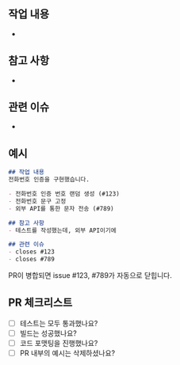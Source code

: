 ## 작업 내용
- 

## 참고 사항
-

## 관련 이슈
- 

## 예시
```markdown
## 작업 내용
전화번호 인증을 구현했습니다.

- 전화번호 인증 번호 랜덤 생성 (#123)
- 전화번호 문구 고정
- 외부 API를 통한 문자 전송 (#789)

## 참고 사항
- 테스트를 작성했는데, 외부 API이기에 

## 관련 이슈
- closes #123
- closes #789
```

PR이 병합되면 issue #123, #789가 자동으로 닫힙니다. 


## PR 체크리스트
- [ ] 테스트는 모두 통과했나요?
- [ ] 빌드는 성공했나요?
- [ ] 코드 포맷팅을 진행했나요?
- [ ] PR 내부의 예시는 삭제하셨나요?
